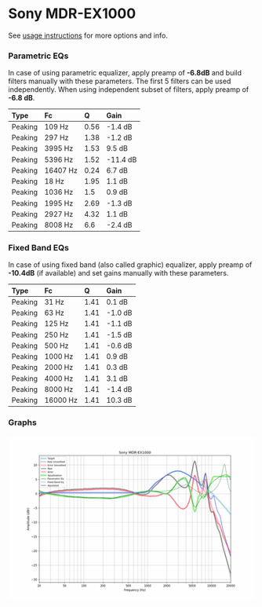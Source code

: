 # Sony MDR-EX1000
See [usage instructions](https://github.com/jaakkopasanen/AutoEq#usage) for more options and info.

### Parametric EQs
In case of using parametric equalizer, apply preamp of **-6.8dB** and build filters manually
with these parameters. The first 5 filters can be used independently.
When using independent subset of filters, apply preamp of **-6.8 dB**.

| Type    | Fc       |    Q | Gain     |
|:--------|:---------|:-----|:---------|
| Peaking | 109 Hz   | 0.56 | -1.4 dB  |
| Peaking | 297 Hz   | 1.38 | -1.2 dB  |
| Peaking | 3995 Hz  | 1.53 | 9.5 dB   |
| Peaking | 5396 Hz  | 1.52 | -11.4 dB |
| Peaking | 16407 Hz | 0.24 | 6.7 dB   |
| Peaking | 18 Hz    | 1.95 | 1.1 dB   |
| Peaking | 1036 Hz  | 1.5  | 0.9 dB   |
| Peaking | 1995 Hz  | 2.69 | -1.3 dB  |
| Peaking | 2927 Hz  | 4.32 | 1.1 dB   |
| Peaking | 8008 Hz  | 6.6  | -2.4 dB  |

### Fixed Band EQs
In case of using fixed band (also called graphic) equalizer, apply preamp of **-10.4dB**
(if available) and set gains manually with these parameters.

| Type    | Fc       |    Q | Gain    |
|:--------|:---------|:-----|:--------|
| Peaking | 31 Hz    | 1.41 | 0.1 dB  |
| Peaking | 63 Hz    | 1.41 | -1.0 dB |
| Peaking | 125 Hz   | 1.41 | -1.1 dB |
| Peaking | 250 Hz   | 1.41 | -1.5 dB |
| Peaking | 500 Hz   | 1.41 | -0.6 dB |
| Peaking | 1000 Hz  | 1.41 | 0.9 dB  |
| Peaking | 2000 Hz  | 1.41 | 0.3 dB  |
| Peaking | 4000 Hz  | 1.41 | 3.1 dB  |
| Peaking | 8000 Hz  | 1.41 | -1.4 dB |
| Peaking | 16000 Hz | 1.41 | 10.3 dB |

### Graphs
![](./Sony%20MDR-EX1000.png)